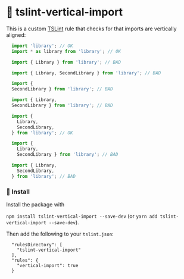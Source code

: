 # 🔬 tslint-vertical-import

This is a custom [TSLint](https://palantir.github.io/tslint/) rule that checks
for that imports are vertically aligned:

```typescript
  import 'library'; // OK
  import * as library from 'library'; // OK

  import { Library } from 'library'; // BAD

  import { Library, SecondLibrary } from 'library'; // BAD

  import {
  SecondLibrary } from 'library'; // BAD

  import { Library,
  SecondLibrary } from 'library'; // BAD

  import {
    Library,
    SecondLibrary,
  } from 'library'; // OK

  import {
    Library,
    SecondLibrary } from 'library'; // BAD

  import { Library,
    SecondLibrary,
  } from 'library'; // BAD
```

### 📝 Install

Install the package with

`npm install tslint-vertical-import --save-dev` (or `yarn add tslint-vertical-import --save-dev`).

Then add the following to your `tslint.json`:

```
  "rulesDirectory": [
    "tslint-vertical-import"
  ],
  "rules": {
    "vertical-import": true
  }
```

